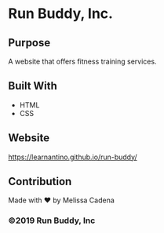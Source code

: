 # Run Buddy, Inc.

## Purpose 
A website that offers fitness training services. 

## Built With
* HTML
* CSS

## Website
https://learnantino.github.io/run-buddy/

## Contribution
Made with ❤️ by Melissa Cadena

### ©️2019 Run Buddy, Inc 
